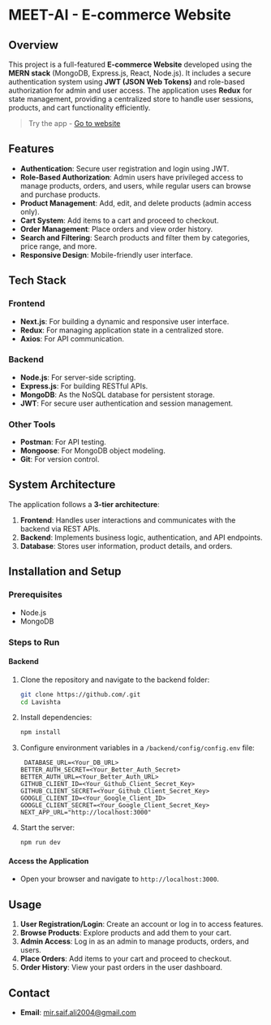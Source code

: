 # MEET-AI - E-commerce Website

## Overview
This project is a full-featured **E-commerce Website** developed using the **MERN stack** (MongoDB, Express.js, React, Node.js). It includes a secure authentication system using **JWT (JSON Web Tokens)** and role-based authorization for admin and user access. The application uses **Redux** for state management, providing a centralized store to handle user sessions, products, and cart functionality efficiently.

> Try the app - [Go to website]()

## Features
- **Authentication**: Secure user registration and login using JWT.
- **Role-Based Authorization**: Admin users have privileged access to manage products, orders, and users, while regular users can browse and purchase products.
- **Product Management**: Add, edit, and delete products (admin access only).
- **Cart System**: Add items to a cart and proceed to checkout.
- **Order Management**: Place orders and view order history.
- **Search and Filtering**: Search products and filter them by categories, price range, and more.
- **Responsive Design**: Mobile-friendly user interface.

## Tech Stack
### Frontend
- **Next.js**: For building a dynamic and responsive user interface.
- **Redux**: For managing application state in a centralized store.
- **Axios**: For API communication.

### Backend
- **Node.js**: For server-side scripting.
- **Express.js**: For building RESTful APIs.
- **MongoDB**: As the NoSQL database for persistent storage.
- **JWT**: For secure user authentication and session management.

### Other Tools
- **Postman**: For API testing.
- **Mongoose**: For MongoDB object modeling.
- **Git**: For version control.

## System Architecture
The application follows a **3-tier architecture**:
1. **Frontend**: Handles user interactions and communicates with the backend via REST APIs.
2. **Backend**: Implements business logic, authentication, and API endpoints.
3. **Database**: Stores user information, product details, and orders.

## Installation and Setup
### Prerequisites
- Node.js
- MongoDB

### Steps to Run
#### Backend
1. Clone the repository and navigate to the backend folder:
   ```bash
   git clone https://github.com/.git
   cd Lavishta
   ```
2. Install dependencies:
   ```bash
   npm install
   ```
3. Configure environment variables in a `/backend/config/config.env` file:
   ```env
    DATABASE_URL=<Your_DB_URL>
   BETTER_AUTH_SECRET=<Your_Better_Auth_Secret>
   BETTER_AUTH_URL=<Your_Better_Auth_URL>
   GITHUB_CLIENT_ID=<Your_Github_Client_Secret_Key>
   GITHUB_CLIENT_SECRET=<Your_Github_Client_Secret_Key>
   GOOGLE_CLIENT_ID=<Your_Google_Client_ID>
   GOOGLE_CLIENT_SECRET=<Your_Google_Client_Secret_Key>
   NEXT_APP_URL="http://localhost:3000"
   ```
4. Start the server:
   ```bash
   npm run dev
   ```

#### Access the Application
- Open your browser and navigate to `http://localhost:3000`.

## Usage
1. **User Registration/Login**: Create an account or log in to access features.
2. **Browse Products**: Explore products and add them to your cart.
3. **Admin Access**: Log in as an admin to manage products, orders, and users.
4. **Place Orders**: Add items to your cart and proceed to checkout.
5. **Order History**: View your past orders in the user dashboard.

## Contact
- **Email**: mir.saif.ali2004@gmail.com